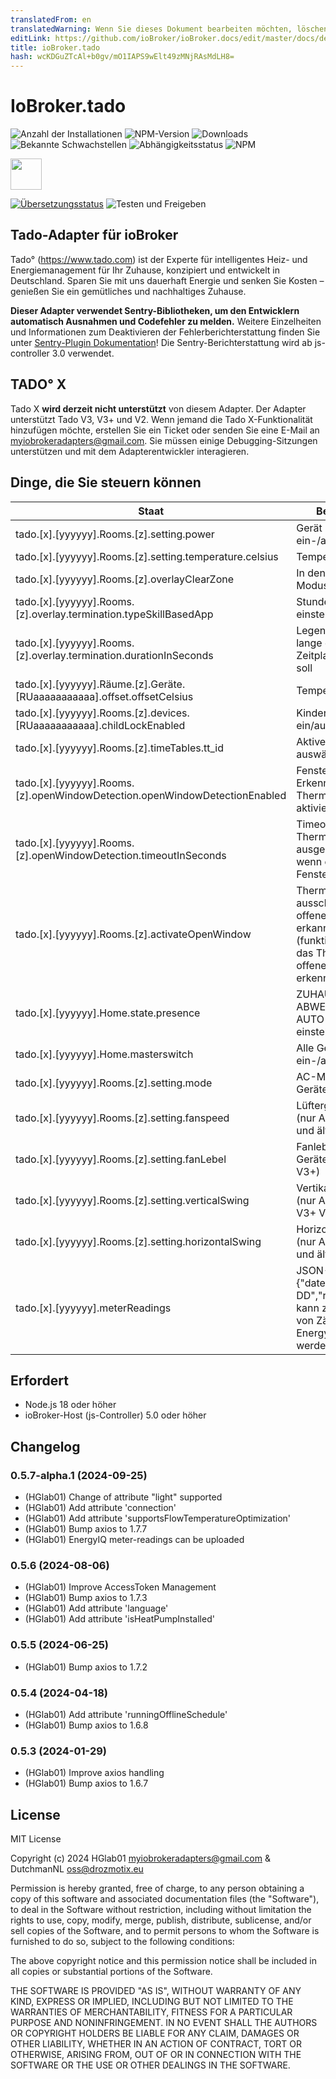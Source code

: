 ```yaml
---
translatedFrom: en
translatedWarning: Wenn Sie dieses Dokument bearbeiten möchten, löschen Sie bitte das Feld "translationsFrom". Andernfalls wird dieses Dokument automatisch erneut übersetzt
editLink: https://github.com/ioBroker/ioBroker.docs/edit/master/docs/de/adapterref/iobroker.tado/README.md
title: ioBroker.tado
hash: wcKDGuZTcAl+b0gv/mO1IAPS9wElt49zMNjRAsMdLH8=
---
```

# IoBroker.tado

![Anzahl der Installationen](http://iobroker.live/badges/tado-stable.svg)
![NPM-Version](http://img.shields.io/npm/v/iobroker.tado.svg)
![Downloads](https://img.shields.io/npm/dm/iobroker.tado.svg)
![Bekannte Schwachstellen](https://snyk.io/test/github/DrozmotiX/ioBroker.tado/badge.svg)
![Abhängigkeitsstatus](https://img.shields.io/librariesio/release/npm/iobroker.tado)
![NPM](https://nodei.co/npm/iobroker.tado.png?downloads=true)

<img src="./admin/tado.png" width="50" height="50">

[![Übersetzungsstatus](https://weblate.iobroker.net/widgets/adapters/-/tado/svg-badge.svg)](https://weblate.iobroker.net/engage/adapters/?utm_source=widget) ![Testen und Freigeben](https://github.com/DrozmotiX/ioBroker.tado/workflows/Test%20and%20Release/badge.svg)

## Tado-Adapter für ioBroker
Tado° (https://www.tado.com) ist der Experte für intelligentes Heiz- und Energiemanagement für Ihr Zuhause, konzipiert und entwickelt in Deutschland. Sparen Sie mit uns dauerhaft Energie und senken Sie Kosten – genießen Sie ein gemütliches und nachhaltiges Zuhause.

**Dieser Adapter verwendet Sentry-Bibliotheken, um den Entwicklern automatisch Ausnahmen und Codefehler zu melden.** Weitere Einzelheiten und Informationen zum Deaktivieren der Fehlerberichterstattung finden Sie unter [Sentry-Plugin Dokumentation](https://github.com/ioBroker/plugin-sentry#plugin-sentry)! Die Sentry-Berichterstattung wird ab js-controller 3.0 verwendet.

## TADO° X
Tado X **wird derzeit nicht unterstützt** von diesem Adapter. Der Adapter unterstützt Tado V3, V3+ und V2.
Wenn jemand die Tado X-Funktionalität hinzufügen möchte, erstellen Sie ein Ticket oder senden Sie eine E-Mail an <myiobrokeradapters@gmail.com>. Sie müssen einige Debugging-Sitzungen unterstützen und mit dem Adapterentwickler interagieren.

## Dinge, die Sie steuern können
| Staat | Beschreibung |
| ----- | ----------- |
| tado.[x].[yyyyyy].Rooms.[z].setting.power | Gerät ein-/ausschalten |
| tado.[x].[yyyyyy].Rooms.[z].setting.temperature.celsius | Temperatur definieren |
| tado.[x].[yyyyyy].Rooms.[z].overlayClearZone | In den automatischen Modus wechseln |
| tado.[x].[yyyyyy].Rooms.[z].overlay.termination.typeSkillBasedApp | Stundenplanmodus einstellen |
| tado.[x].[yyyyyy].Rooms.[z].overlay.termination.durationInSeconds | Legen Sie fest, wie lange der Zeitplanmodus gelten soll |
| tado.[x].[yyyyyy].Räume.[z].Geräte.[RUaaaaaaaaaaa].offset.offsetCelsius | Temperatur-Offset |
| tado.[x].[yyyyyy].Rooms.[z].devices.[RUaaaaaaaaaaa].childLockEnabled | Kindersicherung ein/aus |
| tado.[x].[yyyyyy].Rooms.[z].timeTables.tt_id | Aktiven Stundenplan auswählen |
| tado.[x].[yyyyyy].Rooms.[z].openWindowDetection.openWindowDetectionEnabled | Fenster-offen-Erkennung am Thermostat aktivieren/deaktivieren |
| tado.[x].[yyyyyy].Rooms.[z].openWindowDetection.timeoutInSeconds | Timeout, wie lange Thermostate ausgeschaltet bleiben, wenn ein offenes Fenster erkannt wird |
| tado.[x].[yyyyyy].Rooms.[z].activateOpenWindow | Thermostate ausschalten, wenn ein offenes Fenster erkannt wird (funktioniert nur, wenn das Thermostat ein offenes Fenster erkennt) |
| tado.[x].[yyyyyy].Home.state.presence | ZUHAUSE-, ABWESEND- oder AUTO-Modus einstellen |
| tado.[x].[yyyyyy].Home.masterswitch | Alle Geräte ein-/ausschalten |
| tado.[x].[yyyyyy].Rooms.[z].setting.mode | AC-Modus (nur AC-Geräte) |
| tado.[x].[yyyyyy].Rooms.[z].setting.fanspeed | Lüftergeschwindigkeit (nur AC-Geräte mit V3 und älteren Versionen) |
| tado.[x].[yyyyyy].Rooms.[z].setting.fanLebel | Fanlebel (nur AC-Geräte mit Version V3+) |
| tado.[x].[yyyyyy].Rooms.[z].setting.verticalSwing | Vertikale Schaukel (nur AC-Geräte mit V3+ Version) |
| tado.[x].[yyyyyy].Rooms.[z].setting.horizontalSwing | Horizontaler Schwung (nur AC-Geräte mit V3 und älteren Versionen) |
| tado.[x].[yyyyyy].meterReadings | JSON-Objekt mit {"date":"YYYY-MM-DD","reading": 1234} kann zum Hochladen von Zählerständen zu Energy IQ verwendet werden |

## Erfordert
* Node.js 18 oder höher
* ioBroker-Host (js-Controller) 5.0 oder höher

## Changelog
<!--
    Placeholder for the next version (at the beginning of the line):
    ### __WORK IN PROGRESS__
-->
### 0.5.7-alpha.1 (2024-09-25)
* (HGlab01) Change of attribute "light" supported
* (HGlab01) Add attribute 'connection'
* (HGlab01) Add attribute 'supportsFlowTemperatureOptimization'
* (HGlab01) Bump axios to 1.7.7
* (HGlab01) EnergyIQ meter-readings can be uploaded

### 0.5.6 (2024-08-06)
* (HGlab01) Improve AccessToken Management
* (HGlab01) Bump axios to 1.7.3
* (HGlab01) Add attribute 'language'
* (HGlab01) Add attribute 'isHeatPumpInstalled'

### 0.5.5 (2024-06-25)
* (HGlab01) Bump axios to 1.7.2

### 0.5.4 (2024-04-18)
* (HGlab01) Add attribute 'runningOfflineSchedule'
* (HGlab01) Bump axios to 1.6.8

### 0.5.3 (2024-01-29)
* (HGlab01) Improve axios handling
* (HGlab01) Bump axios to 1.6.7

## License
MIT License

Copyright (c) 2024 HGlab01 <myiobrokeradapters@gmail.com> & DutchmanNL <oss@drozmotix.eu>

Permission is hereby granted, free of charge, to any person obtaining a copy
of this software and associated documentation files (the "Software"), to deal
in the Software without restriction, including without limitation the rights
to use, copy, modify, merge, publish, distribute, sublicense, and/or sell
copies of the Software, and to permit persons to whom the Software is
furnished to do so, subject to the following conditions:

The above copyright notice and this permission notice shall be included in all
copies or substantial portions of the Software.

THE SOFTWARE IS PROVIDED "AS IS", WITHOUT WARRANTY OF ANY KIND, EXPRESS OR
IMPLIED, INCLUDING BUT NOT LIMITED TO THE WARRANTIES OF MERCHANTABILITY,
FITNESS FOR A PARTICULAR PURPOSE AND NONINFRINGEMENT. IN NO EVENT SHALL THE
AUTHORS OR COPYRIGHT HOLDERS BE LIABLE FOR ANY CLAIM, DAMAGES OR OTHER
LIABILITY, WHETHER IN AN ACTION OF CONTRACT, TORT OR OTHERWISE, ARISING FROM,
OUT OF OR IN CONNECTION WITH THE SOFTWARE OR THE USE OR OTHER DEALINGS IN THE
SOFTWARE.